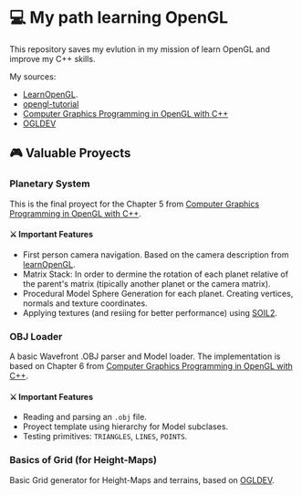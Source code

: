 # 💻  My path learning OpenGL  

This repository saves my evlution in my mission of learn OpenGL and improve my C++ skills. 

My sources: 

- [LearnOpenGL](https://learnopengl.com/). 
- [opengl-tutorial](https://www.opengl-tutorial.org/)
- [Computer Graphics Programming in OpenGL with C++](https://www.degruyterbrill.com/document/doi/10.1515/9781501519567/html?lang=en)
- [OGLDEV](https://www.youtube.com/@OGLDEV)


## 🎮 Valuable Proyects 

### Planetary System 

This is the final proyect for the Chapter 5 from [Computer Graphics Programming in OpenGL with C++](https://www.degruyterbrill.com/document/doi/10.1515/9781501519567/html?lang=en). 

#### ⚔️ Important Features
- First person camera navigation. Based on the camera description from [learnOpenGL](https://learnopengl.com/Getting-started/Camera).
- Matrix Stack: In order to dermine the rotation of each planet relative of the parent's matrix (tipically another planet or the camera matrix). 
- Procedural Model Sphere Generation for each planet. Creating vertices, normals and texture coordinates. 
- Applying textures (and resiing for better performance) using [SOIL2](https://github.com/SpartanJ/SOIL2).  

### OBJ Loader 

A basic Wavefront .OBJ parser and Model loader. The implementation is based on Chapter 6 from [Computer Graphics Programming in OpenGL with C++](https://www.degruyterbrill.com/document/doi/10.1515/9781501519567/html?lang=en).

#### ⚔️ Important Features
- Reading and parsing an `.obj` file. 
- Proyect template using hierarchy for Model subclases. 
- Testing primitives: `TRIANGLES`, `LINES`, `POINTS`. 


### Basics of Grid (for Height-Maps)

Basic Grid generator for Height-Maps and terrains, based on [OGLDEV](https://www.youtube.com/@OGLDEV).



  <!-- ![Star-Snatch](https://github.com/user-attachments/assets/789e42a5-ed31-4e3d-8752-15816ffd08fd)
    - Contador global sincronizado para todos los jugadores - Global countdown timer synchronized for all players. -->
